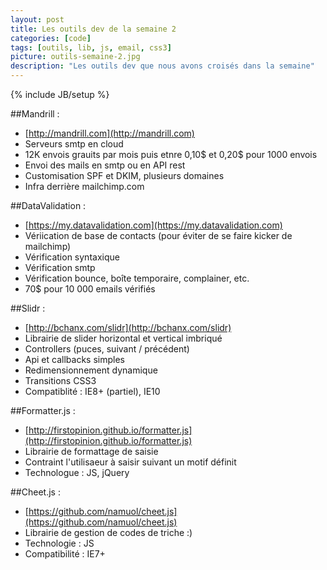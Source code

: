 ```yaml
---
layout: post
title: Les outils dev de la semaine 2
categories: [code]
tags: [outils, lib, js, email, css3]
picture: outils-semaine-2.jpg
description: "Les outils dev que nous avons croisés dans la semaine"
---
```

{% include JB/setup %}

##Mandrill :
- [http://mandrill.com](http://mandrill.com)
- Serveurs smtp en cloud
- 12K envois grauits par mois puis etnre 0,10$ et 0,20$ pour 1000 envois
- Envoi des mails en smtp ou en API rest
- Customisation SPF et DKIM, plusieurs domaines
- Infra derrière mailchimp.com

##DataValidation : 
- [https://my.datavalidation.com](https://my.datavalidation.com)
- Vériication de base de contacts (pour éviter de se faire kicker de mailchimp)
- Vérification syntaxique
- Vérification smtp
- Vérification bounce, boîte temporaire, complainer, etc.
- 70$ pour 10 000 emails vérifiés

##Slidr :
- [http://bchanx.com/slidr](http://bchanx.com/slidr)
- Librairie de slider horizontal et vertical imbriqué
- Controllers (puces, suivant / précédent)
- Api et callbacks simples
- Redimensionnement dynamique
- Transitions CSS3
- Compatiblité : IE8+ (partiel), IE10

##Formatter.js :
- [http://firstopinion.github.io/formatter.js](http://firstopinion.github.io/formatter.js)
- Librairie de formattage de saisie
- Contraint l'utilisaeur à saisir suivant un motif définit
- Technologue : JS, jQuery

##Cheet.js :
- [https://github.com/namuol/cheet.js](https://github.com/namuol/cheet.js) 
- Librairie de gestion de codes de triche :)
- Technologie : JS
- Compatibilité : IE7+